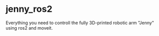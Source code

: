 # jenny_ros2
Everything you need to controll the fully 3D-printed robotic arm "Jenny" using ros2 and moveit.
